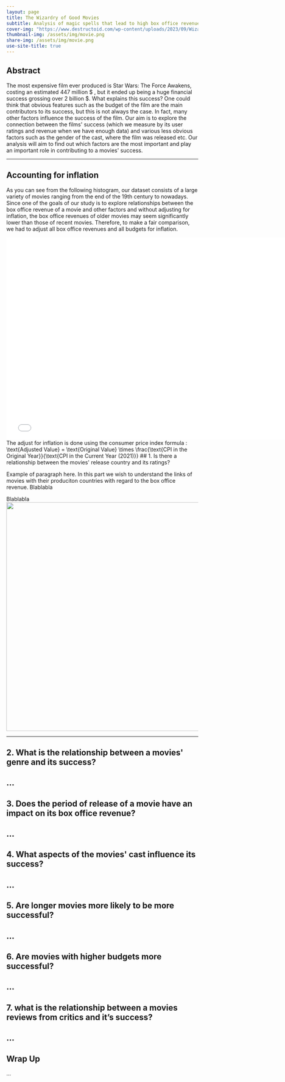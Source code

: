 ```yaml
---
layout: page
title: The Wizardry of Good Movies
subtitle: Analysis of magic spells that lead to high box office revenue
cover-img: "https://www.destructoid.com/wp-content/uploads/2023/09/Wizardry-PGMO_keyart_nologo.jpg"
thumbnail-img: /assets/img/movie.png
share-img: /assets/img/movie.png
use-site-title: true
---
```


## Abstract

The most expensive film ever produced is Star Wars: The Force Awakens, costing an estimated 447 million $ , but it ended up being a huge financial success grossing over 2 billion $. What explains this success? One could think that obvious features such as the budget of the film are the main contributors to its success, but this is not always the case. In fact, many other factors influence the success of the film. Our aim is to explore the connection between the films' success (which we measure by its user ratings and revenue when we have enough data) and various less obvious factors such as the gender of the cast, where the film was released etc. Our analysis will aim to find out which factors are the most important and play an important role in contributing to a movies' success.

-----------------

## Accounting for inflation
As you can see from the following histogram, our dataset consists of a large variety of movies ranging from the end of the 19th century to nowadays. Since one of the goals of our study is to explore relationships between the box office revenue of a movie and other factors and without adjusting for inflation, the box office revenues of older movies may seem significantly lower than those of recent movies. Therefore, to make a fair comparison, we had to  adjust all box office revenues and all budgets for inflation.
<iframe src="assets/movie_release_year_hist.png" width="750px" height="530px" frameborder="0" position="relative">Genre plot</iframe>
The adjust for inflation is done using the consumer price index formula : 
\text{Adjusted Value} = \text{Original Value} \times \frac{\text{CPI in the Original Year}}{\text{CPI in the Current Year (2021)}}
## 1. Is there a relationship between the movies' release country and its ratings?

Example of paragraph here. In this part we wish to understand the links of movies with their produciton countries  with
regard to the box office revenue.
Blablabla

Blablabla
<img src="https%3A%2F%2Fnews.mit.edu%2Fsites%2Fdefault%2Ffiles%2Fstyles%2Fnews_article__image_gallery%2Fpublic%2Fimages%2F201003%2F20100315144150-1_0.jpg%3Fitok%3DxksoTT8q&tbnid=Fb_w8aExDVFILM&vet=12ahUKEwi27rfS-f2CAxXryrsIHWu8Bt4QMygFegQIARB-..i&imgrefurl=https%3A%2F%2Fnews.mit.edu%2F2010%2Fexplained-reg-analysis-0316&docid=tQatzh8dt3mxrM&w=800&h=600&q=regression&ved=2ahUKEwi27rfS-f2CAxXryrsIHWu8Bt4QMygFegQIARB-)" height=600px width=720px class="center"/>

-----------------

## 2. What is the relationship between a movies' genre and its success?

...
-----------------

## 3. Does the period of release of a movie have an impact on its box office revenue?

...
-----------------

## 4. What aspects of the movies' cast influence its success?

...
-----------------

## 5. Are longer movies more likely to be more successful?

...
-----------------

## 6. Are movies with higher budgets more successful?

...
-----------------

## 7. what is the relationship between a movies reviews from critics and it’s success?

...
-----------------

## Wrap Up

...
